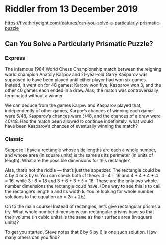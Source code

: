 # Riddler from 13 December 2019

https://fivethirtyeight.com/features/can-you-solve-a-particularly-prismatic-puzzle

## Can You Solve a Particularly Prismatic Puzzle?

### Express

The infamous 1984 World Chess Championship match between the reigning world champion Anatoly Karpov and 21-year-old Garry Kasparov was supposed to have been played until either player had won six games.
Instead, it went on for 48 games: Karpov won five, Kasparov won 3, and the other 40 games each ended in a draw.
Alas, the match was controversially terminated without a winner.

We can deduce from the games Karpov and Kasparov played that, independently of other games, Karpov’s chances of winning each game were 5/48, Kasparov’s chances were 3/48, and the chances of a draw were 40/48.
Had the match been allowed to continue indefinitely, what would have been Kasparov’s chances of eventually winning the match?

### Classic

Suppose I have a rectangle whose side lengths are each a whole number, and whose area (in square units) is the same as its perimeter (in units of length).
What are the possible dimensions for this rectangle?

Alas, that’s not the riddle — that’s just the appetizer.
The rectangle could be 4 by 4 or 3 by 6.
You can check both of these: 4 · 4 = 16 and 4 + 4 + 4 + 4 = 16, while 3 · 6 = 18 and 3 + 6 + 3 + 6 = 18.
These are the only two whole number dimensions the rectangle could have.
(One way to see this is to call the rectangle’s length a and its width b.
You’re looking for whole number solutions to the equation ab = 2a + 2b.)

On to the main course!
Instead of rectangles, let’s give rectangular prisms a try.
What whole number dimensions can rectangular prisms have so that their volume (in cubic units) is the same as their surface area (in square units)?

To get you started, Steve notes that 6 by 6 by 6 is one such solution. How many others can you find?
